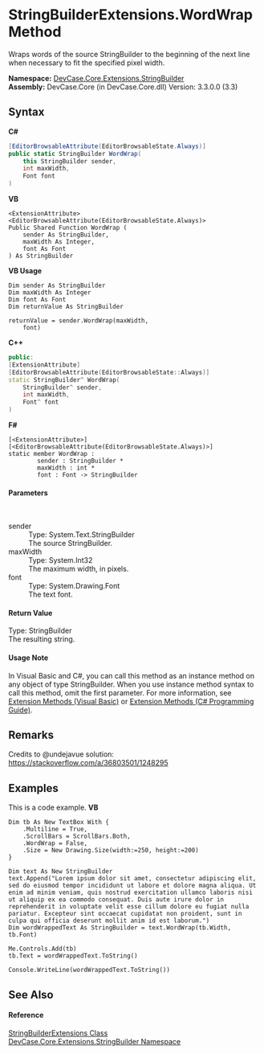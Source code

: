 # StringBuilderExtensions.WordWrap Method 
 

Wraps words of the source StringBuilder to the beginning of the next line when necessary to fit the specified pixel width.

**Namespace:**&nbsp;<a href="N_DevCase_Core_Extensions_StringBuilder">DevCase.Core.Extensions.StringBuilder</a><br />**Assembly:**&nbsp;DevCase.Core (in DevCase.Core.dll) Version: 3.3.0.0 (3.3)

## Syntax

**C#**<br />
``` C#
[EditorBrowsableAttribute(EditorBrowsableState.Always)]
public static StringBuilder WordWrap(
	this StringBuilder sender,
	int maxWidth,
	Font font
)
```

**VB**<br />
``` VB
<ExtensionAttribute>
<EditorBrowsableAttribute(EditorBrowsableState.Always)>
Public Shared Function WordWrap ( 
	sender As StringBuilder,
	maxWidth As Integer,
	font As Font
) As StringBuilder
```

**VB Usage**<br />
``` VB Usage
Dim sender As StringBuilder
Dim maxWidth As Integer
Dim font As Font
Dim returnValue As StringBuilder

returnValue = sender.WordWrap(maxWidth, 
	font)
```

**C++**<br />
``` C++
public:
[ExtensionAttribute]
[EditorBrowsableAttribute(EditorBrowsableState::Always)]
static StringBuilder^ WordWrap(
	StringBuilder^ sender, 
	int maxWidth, 
	Font^ font
)
```

**F#**<br />
``` F#
[<ExtensionAttribute>]
[<EditorBrowsableAttribute(EditorBrowsableState.Always)>]
static member WordWrap : 
        sender : StringBuilder * 
        maxWidth : int * 
        font : Font -> StringBuilder 

```


#### Parameters
&nbsp;<dl><dt>sender</dt><dd>Type: System.Text.StringBuilder<br />The source StringBuilder.</dd><dt>maxWidth</dt><dd>Type: System.Int32<br />The maximum width, in pixels.</dd><dt>font</dt><dd>Type: System.Drawing.Font<br />The text font.</dd></dl>

#### Return Value
Type: StringBuilder<br />The resulting string.

#### Usage Note
In Visual Basic and C#, you can call this method as an instance method on any object of type StringBuilder. When you use instance method syntax to call this method, omit the first parameter. For more information, see <a href="https://docs.microsoft.com/dotnet/visual-basic/programming-guide/language-features/procedures/extension-methods">Extension Methods (Visual Basic)</a> or <a href="https://docs.microsoft.com/dotnet/csharp/programming-guide/classes-and-structs/extension-methods">Extension Methods (C# Programming Guide)</a>.

## Remarks
Credits to @undejavue solution: <a href="https://stackoverflow.com/a/36803501/1248295" target="_blank">https://stackoverflow.com/a/36803501/1248295</a>

## Examples
This is a code example. 
**VB**<br />
``` VB
Dim tb As New TextBox With {
    .Multiline = True,
    .ScrollBars = ScrollBars.Both,
    .WordWrap = False,
    .Size = New Drawing.Size(width:=250, height:=200)
}

Dim text As New StringBuilder
text.Append("Lorem ipsum dolor sit amet, consectetur adipiscing elit, sed do eiusmod tempor incididunt ut labore et dolore magna aliqua. Ut enim ad minim veniam, quis nostrud exercitation ullamco laboris nisi ut aliquip ex ea commodo consequat. Duis aute irure dolor in reprehenderit in voluptate velit esse cillum dolore eu fugiat nulla pariatur. Excepteur sint occaecat cupidatat non proident, sunt in culpa qui officia deserunt mollit anim id est laborum.")
Dim wordWrappedText As StringBuilder = text.WordWrap(tb.Width, tb.Font)

Me.Controls.Add(tb)
tb.Text = wordWrappedText.ToString()

Console.WriteLine(wordWrappedText.ToString())
```


## See Also


#### Reference
<a href="T_DevCase_Core_Extensions_StringBuilder_StringBuilderExtensions">StringBuilderExtensions Class</a><br /><a href="N_DevCase_Core_Extensions_StringBuilder">DevCase.Core.Extensions.StringBuilder Namespace</a><br />